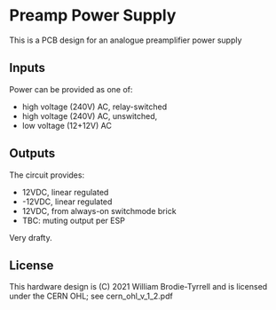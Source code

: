 # Preamp Power Supply

This is a PCB design for an analogue preamplifier power supply

## Inputs

Power can be provided as one of:
* high voltage (240V) AC, relay-switched
* high voltage (240V) AC, unswitched,
* low voltage (12+12V) AC

## Outputs

The circuit provides:
* 12VDC, linear regulated
* -12VDC, linear regulated
* 12VDC, from always-on switchmode brick
* TBC: muting output per ESP

Very drafty.

## License

This hardware design is (C) 2021 William Brodie-Tyrrell and is licensed under the CERN OHL; see cern_ohl_v_1_2.pdf
